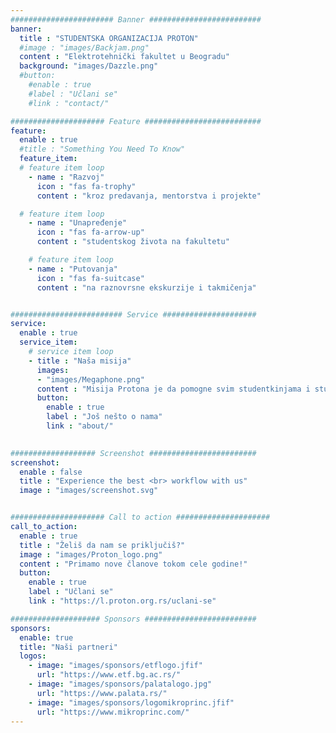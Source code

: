 ```yaml
---
####################### Banner #########################
banner:
  title : "STUDENTSKA ORGANIZACIJA PROTON"
  #image : "images/Backjam.png"
  content : "Elektrotehnički fakultet u Beogradu"
  background: "images/Dazzle.png"
  #button:
    #enable : true
    #label : "Učlani se"
    #link : "contact/"

##################### Feature ##########################
feature:
  enable : true
  #title : "Something You Need To Know"
  feature_item: 
  # feature item loop
    - name : "Razvoj"
      icon : "fas fa-trophy"
      content : "kroz predavanja, mentorstva i projekte"

  # feature item loop
    - name : "Unapređenje"
      icon : "fas fa-arrow-up"
      content : "studentskog života na fakultetu"

    # feature item loop
    - name : "Putovanja"
      icon : "fas fa-suitcase"
      content : "na raznovrsne ekskurzije i takmičenja"


######################### Service #####################
service:
  enable : true
  service_item:
    # service item loop
    - title : "Naša misija"
      images:
      - "images/Megaphone.png"
      content : "Misija Protona je da pomogne svim studentkinjama i studentima da dosegnu svoj maksimalni potencijal, kroz organizovanje događaja i učestvovanje u raznolikom programu, uz zaštitu njihovih prava i zastupanje njihovih interesa."
      button:
        enable : true
        label : "Još nešto o nama"
        link : "about/"

        
################### Screenshot ########################
screenshot:
  enable : false
  title : "Experience the best <br> workflow with us"
  image : "images/screenshot.svg"


##################### Call to action #####################
call_to_action:
  enable : true
  title : "Želiš da nam se priključiš?"
  image : "images/Proton_logo.png"
  content : "Primamo nove članove tokom cele godine!"
  button:
    enable : true
    label : "Učlani se"
    link : "https://l.proton.org.rs/uclani-se"

#################### Sponsors #########################
sponsors:
  enable: true
  title: "Naši partneri"
  logos:
    - image: "images/sponsors/etflogo.jfif"
      url: "https://www.etf.bg.ac.rs/"
    - image: "images/sponsors/palatalogo.jpg"
      url: "https://www.palata.rs/"
    - image: "images/sponsors/logomikroprinc.jfif"
      url: "https://www.mikroprinc.com/"
---
```

